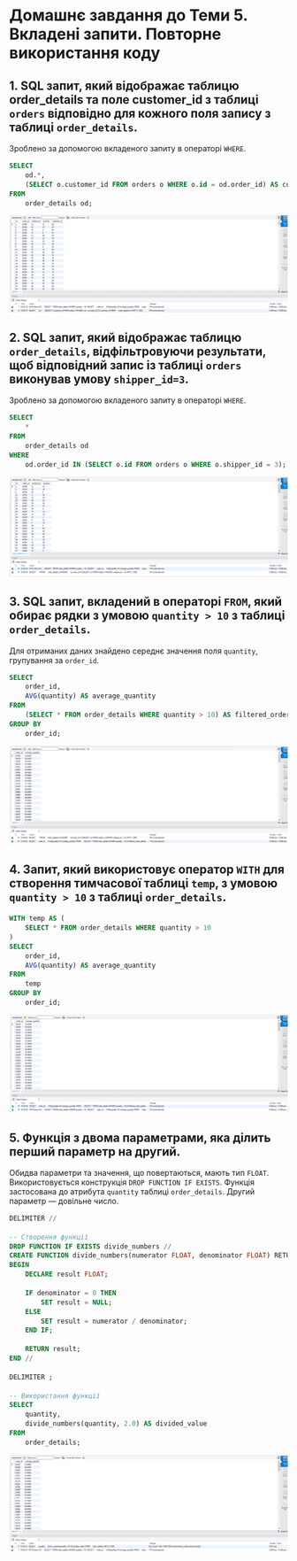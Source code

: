 
# Домашнє завдання до Теми 5. Вкладені запити. Повторне використання коду


## 1. SQL запит, який відображає таблицю order_details та поле customer_id з таблиці `orders` відповідно для кожного поля запису з таблиці `order_details`.
Зроблено за допомогою вкладеного запиту в операторі `WHERE`.

```sql
SELECT 
    od.*,
    (SELECT o.customer_id FROM orders o WHERE o.id = od.order_id) AS customer_id
FROM 
    order_details od;
```

![](./img/1.PNG)

## 2. SQL запит, який відображає таблицю `order_details`, відфільтровуючи результати, щоб відповідний запис із таблиці `orders` виконував умову `shipper_id=3`.

Зроблено за допомогою вкладеного запиту в операторі `WHERE`.

```sql
SELECT 
    *
FROM 
    order_details od
WHERE 
    od.order_id IN (SELECT o.id FROM orders o WHERE o.shipper_id = 3);
```

![](./img/2.PNG)

## 3. SQL запит, вкладений в операторі `FROM`, який обирає рядки з умовою `quantity > 10` з таблиці `order_details`.

Для отриманих даних знайдено середнє значення поля `quantity`, групування за `order_id`.

```sql
SELECT 
    order_id,
    AVG(quantity) AS average_quantity
FROM 
    (SELECT * FROM order_details WHERE quantity > 10) AS filtered_order_details
GROUP BY 
    order_id;
```
![](./img/3.PNG)
	
## 4. Запит, який використовує оператор `WITH` для створення тимчасової таблиці `temp`, з умовою `quantity > 10` з таблиці `order_details`.

```sql
WITH temp AS (
    SELECT * FROM order_details WHERE quantity > 10
)
SELECT 
    order_id,
    AVG(quantity) AS average_quantity
FROM 
    temp
GROUP BY 
    order_id;
```
![](./img/4.PNG)

## 5. Функція з двома параметрами, яка ділить перший параметр на другий.

Обидва параметри та значення, що повертаються, мають тип `FLOAT`. Використовується конструкція `DROP FUNCTION IF EXISTS`. Функція застосована до атрибута `quantity` таблиці `order_details`. Другий параметр — довільне число.


```sql
DELIMITER //

-- Створення функції
DROP FUNCTION IF EXISTS divide_numbers //
CREATE FUNCTION divide_numbers(numerator FLOAT, denominator FLOAT) RETURNS FLOAT
BEGIN
    DECLARE result FLOAT;
    
    IF denominator = 0 THEN
        SET result = NULL;
    ELSE
        SET result = numerator / denominator;
    END IF;

    RETURN result;
END //

DELIMITER ;

-- Використання функції
SELECT 
    quantity,
    divide_numbers(quantity, 2.0) AS divided_value
FROM 
    order_details;
```
![](./img/5.PNG)

